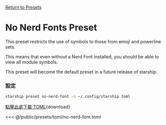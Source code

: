 [Return to Presets](./#no-nerd-fonts)

# No Nerd Fonts Preset

This preset restricts the use of symbols to those from emoji and powerline sets.

This means that even without a Nerd Font installed, you should be able to view all module symbols.

This preset will become the default preset in a future release of starship.

### 設定

```sh
starship preset no-nerd-font -o ~/.config/starship.toml
```

[點擊此處下載 TOML](/presets/toml/no-nerd-font.toml){download}

<<< @/public/presets/toml/no-nerd-font.toml
